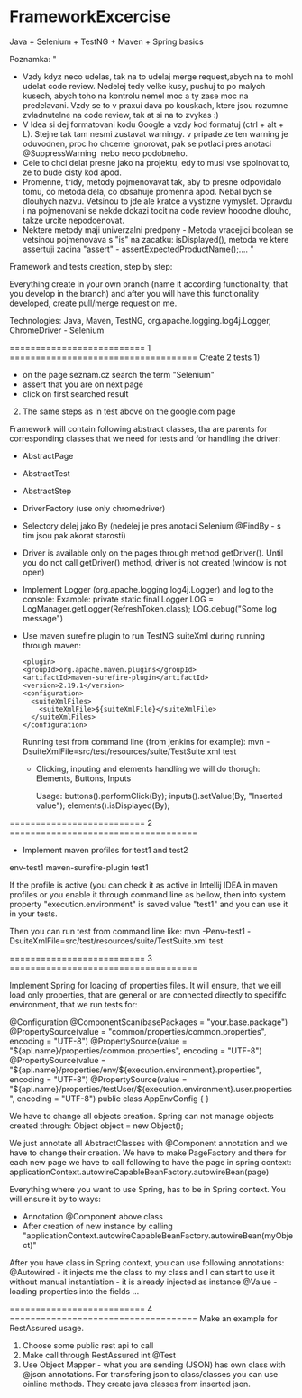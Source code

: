 # FrameworkExcercise
Java + Selenium + TestNG + Maven + Spring basics

Poznamka:
"
 - Vzdy kdyz neco udelas, tak na to udelaj merge request,abych na to mohl udelat code review. Nedelej tedy velke kusy, pushuj to po malych kusech, abych toho na kontrolu nemel moc a ty zase moc na predelavani. Vzdy se to v praxuí dava po kouskach, ktere jsou rozumne zvladnutelne na code review, tak at si na to zvykas :)
 - V Idea si dej formatovani kodu Google a vzdy kod formatuj (ctrl + alt + L). Stejne tak tam nesmi zustavat warningy. v pripade ze ten warning je oduvodnen, proc ho chceme ignorovat, pak se potlaci pres anotaci @SuppressWarning  nebo neco podobneho.
 - Cele to chci delat presne jako na projektu, edy to musi vse spolnovat to, ze to bude cisty kod apod.
 - Promenne, tridy, metody pojmenovavat tak, aby to presne odpovidalo tomu, co metoda dela, co obsahuje promenna apod. Nebal bych se dlouhych nazvu. Vetsinou to jde ale kratce a vystizne vymyslet. Opravdu i na pojmenovani se nekde dokazi tocit na code review hooodne dlouho, takze urcite nepodcenovat.
 - Nektere metody maji univerzalni predpony - Metoda vracejici boolean se vetsinou pojmenovava s "is" na zacatku:
 isDisplayed(), metoda ve ktere assertuji zacina "assert" - assertExpectedProductName();....
"


Framework and tests creation, step by step:

Everything create in your own branch (name it according functionality, that you develop in the branch) and after you will have this functionality developed, create pull/merge request on me.

Technologies:
Java, Maven, TestNG, org.apache.logging.log4j.Logger, ChromeDriver - Selenium

========================== 1 ====================================
Create 2 tests
1)
- on the page seznam.cz search the term "Selenium"
- assert that you are on next page
- click on first searched result
2) The same steps as in test above on the google.com page 

Framework will contain following abstract classes, tha are parents for corresponding classes that we need for tests and for handling the driver:
 - AbstractPage
 - AbstractTest
 - AbstractStep
 - DriverFactory (use only chromedriver)
 
  - Selectory delej jako By (nedelej je pres anotaci Selenium @FindBy - s tim jsou pak akorat starosti)
  - Driver is available only on the pages through method getDriver(). Until you do not call getDriver() method, driver is not created (window is not open)
  - Implement Logger (org.apache.logging.log4j.Logger) and log to the console:
  Example: 
  private static final Logger LOG = LogManager.getLogger(RefreshToken.class);
  LOG.debug("Some log message")
  - Use maven surefire plugin to run TestNG suiteXml during running through maven:
  
        <plugin>
        <groupId>org.apache.maven.plugins</groupId>
        <artifactId>maven-surefire-plugin</artifactId>
        <version>2.19.1</version>
        <configuration>
          <suiteXmlFiles>
            <suiteXmlFile>${suiteXmlFile}</suiteXmlFile>
          </suiteXmlFiles>
        </configuration>
      </plugin>
      
      Running test from command line (from jenkins for example):
      mvn -DsuiteXmlFile=src/test/resources/suite/TestSuite.xml test
      
       - Clicking, inputing and elements handling we will do thorugh:
         Elements, Buttons, Inputs
      
         Usage:
         buttons().performClick(By);
         inputs().setValue(By, "Inserted value");
         elements().isDisplayed(By);

========================== 2 ==================================== 
 - Implement maven profiles for test1 and test2
 
 <profiles>
 <profile>
      <id>env-test1</id>
      <build>
        <plugins>
          <plugin>
            <artifactId>maven-surefire-plugin</artifactId>
            <configuration>
              <systemPropertyVariables>
                <execution.environment>test1</execution.environment>
              </systemPropertyVariables>
            </configuration>
          </plugin>
        </plugins>
      </build>
    </profile>
  </profiles>

If the profile is active (you can check it as active in Intellij IDEA in maven profiles or you enable it through command line as bellow, then into system property "execution.environment" is saved value "test1" and you can use it in your tests.

Then you can run test from command line like:
      mvn -Penv-test1 -DsuiteXmlFile=src/test/resources/suite/TestSuite.xml test

========================== 3 ==================================== 

Implement Spring for loading of properties files. It will ensure, that we eill load only properties, that are general or are connected directly to specififc environment, that we run tests for:

@Configuration
@ComponentScan(basePackages = "your.base.package")
@PropertySource(value = "common/properties/common.properties", encoding = "UTF-8")
@PropertySource(value = "${api.name}/properties/common.properties", encoding = "UTF-8")
@PropertySource(value = "${api.name}/properties/env/${execution.environment}.properties", encoding = "UTF-8")
@PropertySource(value = "${api.name}/properties/testUser/${execution.environment}.user.properties", encoding = "UTF-8")
public class AppEnvConfig {
}

We have to change all objects creation. Spring can not manage objects created through:
Object object = new Object();

We just annotate all AbstractClasses with @Component annotation and we have to change their creation. We have to make PageFactory and there for each new page we have to call following to have the page in spring context:
applicationContext.autowireCapableBeanFactory.autowireBean(page)

Everything where you want to use Spring, has to be in Spring context. You will ensure it by to ways:
 - Annotation @Component above class
 - After creation of new instance by calling "applicationContext.autowireCapableBeanFactory.autowireBean(myObject)"
 
After you have class in Spring context, you can use following annotations:
@Autowired - it injects me the class to my class and I can start to use it without manual instantiation - it is already injected as instance
@Value - loading properties into the fields
...

========================== 4 ==================================== 
Make an example for RestAssured usage.

1) Choose some public rest api to call
2) Make call through RestAssured int @Test
3) Use Object Mapper - what you are sending (JSON) has own class with @json annotations. For transfering json to class/classes you can use oinline methods. They create java classes from inserted json.

